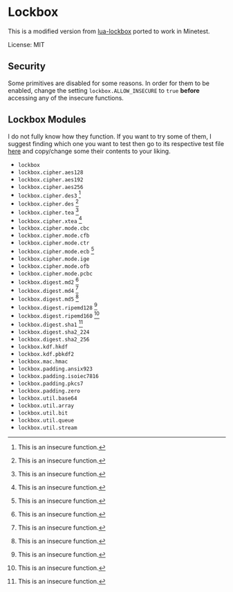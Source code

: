 # Lockbox

This is a modified version from [lua-lockbox](https://github.com/somesocks/lua-lockbox) ported to work in Minetest.

License: MIT

## Security

Some primitives are disabled for some reasons. In order for them to be enabled, change the setting `lockbox.ALLOW_INSECURE` to `true` **before** accessing any of the insecure functions.

## Lockbox Modules

I do not fully know how they function. If you want to try some of them, I suggest finding which one you want to test then go to its respective test file [here](https://github.com/somesocks/lua-lockbox/tree/master/test) and copy/change some their contents to your liking.

- `lockbox`
- `lockbox.cipher.aes128`
- `lockbox.cipher.aes192`
- `lockbox.cipher.aes256`
- `lockbox.cipher.des3` [^1]
- `lockbox.cipher.des` [^1]
- `lockbox.cipher.tea` [^1]
- `lockbox.cipher.xtea` [^1]
- `lockbox.cipher.mode.cbc`
- `lockbox.cipher.mode.cfb`
- `lockbox.cipher.mode.ctr`
- `lockbox.cipher.mode.ecb` [^1]
- `lockbox.cipher.mode.ige`
- `lockbox.cipher.mode.ofb`
- `lockbox.cipher.mode.pcbc`
- `lockbox.digest.md2` [^1]
- `lockbox.digest.md4` [^1]
- `lockbox.digest.md5` [^1]
- `lockbox.digest.ripemd128` [^1]
- `lockbox.digest.ripemd160` [^1]
- `lockbox.digest.sha1` [^1]
- `lockbox.digest.sha2_224`
- `lockbox.digest.sha2_256`
- `lockbox.kdf.hkdf`
- `lockbox.kdf.pbkdf2`
- `lockbox.mac.hmac`
- `lockbox.padding.ansix923`
- `lockbox.padding.isoiec7816`
- `lockbox.padding.pkcs7`
- `lockbox.padding.zero`
- `lockbox.util.base64`
- `lockbox.util.array`
- `lockbox.util.bit`
- `lockbox.util.queue`
- `lockbox.util.stream`

[^1]: This is an insecure function.
